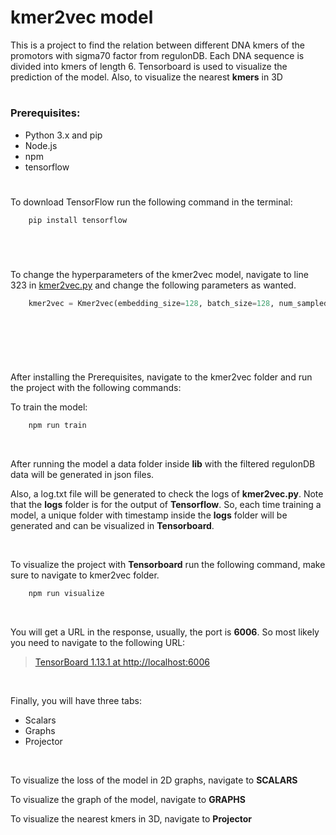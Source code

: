 # kmer2vec model

This is a project to find the relation between different DNA kmers of the promotors with sigma70 factor from regulonDB. Each DNA sequence is divided into kmers of length 6. Tensorboard is used to visualize the prediction of the model. Also, to visualize the nearest **kmers** in 3D  

#


### Prerequisites:

- Python 3.x and pip
- Node.js
- npm
- tensorflow

#

To download TensorFlow run the following command in the terminal:


```bash 
    pip install tensorflow
```
  
&nbsp;

#

To change the hyperparameters of the kmer2vec model, navigate to line 323 in [kmer2vec.py](https://github.com/omar-csse/kmer2vec/blob/master/lib/kmer2vec.py) and change the following parameters as wanted.

```python
    kmer2vec = Kmer2vec(embedding_size=128, batch_size=128, num_sampled=16, learningRate=1, window_size=2)

```
&nbsp;

#

&nbsp;

After installing the Prerequisites, navigate to the kmer2vec folder and run the project with the following commands:


To train the model:

```bash 
    npm run train
```

&nbsp;

After running the model a data folder inside **lib** with the filtered regulonDB data will be generated in json files.

Also, a log.txt file will be generated to check the logs of **kmer2vec.py**. Note that the **logs** folder is for the output of **Tensorflow**. So, each time training a model, a unique folder with timestamp inside the **logs** folder will be generated and can be visualized in **Tensorboard**.
 
&nbsp;

To visualize the project with **Tensorboard** run the following command, make sure to navigate to kmer2vec folder.

```bash 
    npm run visualize
```
&nbsp;

You will get a URL in the response, usually, the port is **6006**. So most likely you need to navigate to the following URL:

> [TensorBoard 1.13.1 at http://localhost:6006](http://localhost:6006/)

&nbsp;

Finally, you will have three tabs:

- Scalars
- Graphs
- Projector

&nbsp;

To visualize the loss of the model in 2D graphs, navigate to **SCALARS**

To visualize the graph of the model, navigate to **GRAPHS**

To visualize the nearest kmers in 3D, navigate to **Projector**